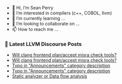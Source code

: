 - 👋 Hi, I’m Sean Perry
- 👀 I’m interested in compilers (c++, COBOL, llvm)
- 🌱 I’m currently learning ...
- 💞️ I’m looking to collaborate on ...
- 📫 How to reach me ...

<!---
s66perry/s66perry is a ✨ special ✨ repository because its `README.md` (this file) appears on your GitHub profile.
You can click the Preview link to take a look at your changes.
--->
### 📕 Latest LLVM Discourse Posts

<!-- DISCOURSE-LLVM:START -->
- [Will clang frontend plan/accept misra check tools?](https://discourse.llvm.org/t/will-clang-frontend-plan-accept-misra-check-tools/84754#post_9)
- [Will clang frontend plan/accept misra check tools?](https://discourse.llvm.org/t/will-clang-frontend-plan-accept-misra-check-tools/84754#post_8)
- [Typo in &quot;Announcements&quot; category description](https://discourse.llvm.org/t/typo-in-announcements-category-description/84762#post_2)
- [Typo in &quot;Announcements&quot; category description](https://discourse.llvm.org/t/typo-in-announcements-category-description/84762#post_1)
- [Static analyzer or Data flow analysis](https://discourse.llvm.org/t/static-analyzer-or-data-flow-analysis/84728#post_13)
<!-- DISCOURSE-LLVM:END -->
